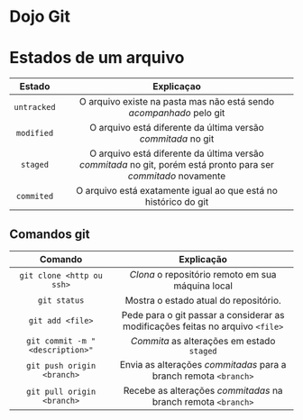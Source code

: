 # Dojo Git

# Estados de um arquivo
| Estado | Explicaçao |
| :----: | :--------: |
| `untracked` | O arquivo existe na pasta mas não está sendo _acompanhado_ pelo git |
| `modified`  | O arquivo está diferente da última versão _commitada_ no git |
| `staged` | O arquivo está diferente da última versão _commitada_ no git, porém está pronto para ser _commitado_ novamente |
| `commited` | O arquivo está exatamente igual ao que está no histórico do git |

## Comandos git
| Comando | Explicação |
| :-----: | :--------: |
| `git clone <http ou ssh>` | _Clona_ o repositório remoto em sua máquina local |
| `git status` | Mostra o estado atual do repositório. |
| `git add <file>` | Pede para o git passar a considerar as modificações feitas no arquivo `<file>`
| `git commit -m "<description>"` | _Commita_ as alterações em estado `staged` |
| `git push origin <branch>` | Envia as alterações _commitadas_ para a branch remota `<branch>` |
| `git pull origin <branch>` | Recebe as alterações _commitadas_ na branch remota `<branch>` |
